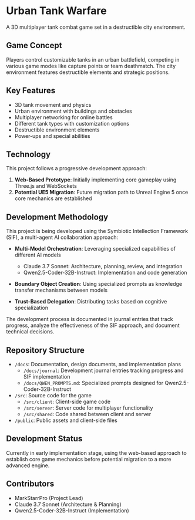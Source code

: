 # Urban Tank Warfare

A 3D multiplayer tank combat game set in a destructible city environment.

## Game Concept
Players control customizable tanks in an urban battlefield, competing in various game modes like capture points or team deathmatch. The city environment features destructible elements and strategic positions.

## Key Features
- 3D tank movement and physics
- Urban environment with buildings and obstacles
- Multiplayer networking for online battles
- Different tank types with customization options
- Destructible environment elements
- Power-ups and special abilities

## Technology
This project follows a progressive development approach:
1. **Web-Based Prototype**: Initially implementing core gameplay using Three.js and WebSockets
2. **Potential UE5 Migration**: Future migration path to Unreal Engine 5 once core mechanics are established

## Development Methodology
This project is being developed using the Symbiotic Intellection Framework (SIF), a multi-agent AI collaboration approach:

- **Multi-Model Orchestration**: Leveraging specialized capabilities of different AI models
  - Claude 3.7 Sonnet: Architecture, planning, review, and integration
  - Qwen2.5-Coder-32B-Instruct: Implementation and code generation
  
- **Boundary Object Creation**: Using specialized prompts as knowledge transfer mechanisms between models

- **Trust-Based Delegation**: Distributing tasks based on cognitive specialization

The development process is documented in journal entries that track progress, analyze the effectiveness of the SIF approach, and document technical decisions.

## Repository Structure
- `/docs`: Documentation, design documents, and implementation plans
  - `/docs/journal`: Development journal entries tracking progress and SIF implementation
  - `/docs/QWEN_PROMPTS.md`: Specialized prompts designed for Qwen2.5-Coder-32B-Instruct
- `/src`: Source code for the game
  - `/src/client`: Client-side game code
  - `/src/server`: Server code for multiplayer functionality
  - `/src/shared`: Code shared between client and server
- `/public`: Public assets and client-side files

## Development Status
Currently in early implementation stage, using the web-based approach to establish core game mechanics before potential migration to a more advanced engine.

## Contributors
- MarkStarrPro (Project Lead)
- Claude 3.7 Sonnet (Architecture & Planning)
- Qwen2.5-Coder-32B-Instruct (Implementation)